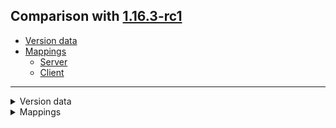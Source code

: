 ## Comparison with [1.16.3-rc1](https://github.com/PixiGeko/Minecraft-generated-data/tree/1.16.3-rc1)

- [Version data](#version-data)
- [Mappings](#mappings)
  - [Server](#server)
  - [Client](#client)

<hr/>
<details><summary>Version data</summary>
<table><tr><th></th><th align="left">1.16.3-rc1</th><th>1.16.3</th></tr><tr><td>World version</td><td><code>2579</code></td><td><code>2580</code></td></tr><tr><td>Protocol version</td><td><code>752</code></td><td><code>753</code></td></tr></table>
</details>
<details><summary>Mappings</summary>
<h2>Server</h2>










































































































































































































































































































































































































































































































































































































































































































































































































































































































































































































































































































































































































































































































































































































































































































































































































































































































































































































































































































































































































































































































































































<h2>Client</h2>
</details>